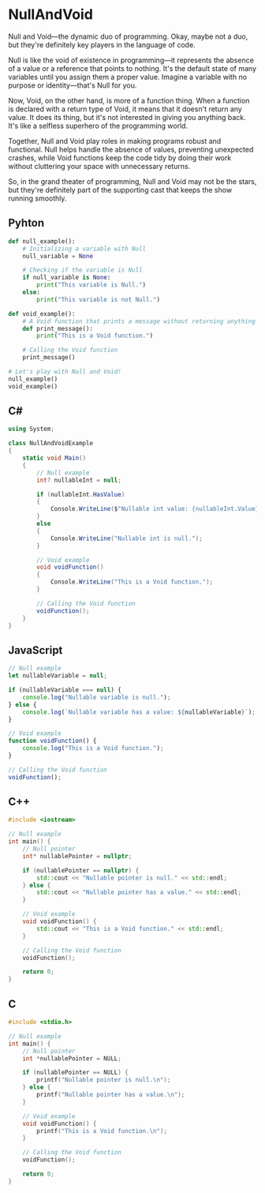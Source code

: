 # NullAndVoid

Null and Void—the dynamic duo of programming. Okay, maybe not a duo, but they're definitely key players in the language of code.

Null is like the void of existence in programming—it represents the absence of a value or a reference that points to nothing. It's the default state of many variables until you assign them a proper value. Imagine a variable with no purpose or identity—that's Null for you.

Now, Void, on the other hand, is more of a function thing. When a function is declared with a return type of Void, it means that it doesn't return any value. It does its thing, but it's not interested in giving you anything back. It's like a selfless superhero of the programming world.

Together, Null and Void play roles in making programs robust and functional. Null helps handle the absence of values, preventing unexpected crashes, while Void functions keep the code tidy by doing their work without cluttering your space with unnecessary returns.

So, in the grand theater of programming, Null and Void may not be the stars, but they're definitely part of the supporting cast that keeps the show running smoothly.

## Pyhton
```py
def null_example():
    # Initializing a variable with Null
    null_variable = None

    # Checking if the variable is Null
    if null_variable is None:
        print("This variable is Null.")
    else:
        print("This variable is not Null.")

def void_example():
    # A Void function that prints a message without returning anything
    def print_message():
        print("This is a Void function.")

    # Calling the Void function
    print_message()

# Let's play with Null and Void!
null_example()
void_example()
```

## C#
```c#
using System;

class NullAndVoidExample
{
    static void Main()
    {
        // Null example
        int? nullableInt = null;

        if (nullableInt.HasValue)
        {
            Console.WriteLine($"Nullable int value: {nullableInt.Value}");
        }
        else
        {
            Console.WriteLine("Nullable int is null.");
        }

        // Void example
        void voidFunction()
        {
            Console.WriteLine("This is a Void function.");
        }

        // Calling the Void function
        voidFunction();
    }
}
```

## JavaScript
```js
// Null example
let nullableVariable = null;

if (nullableVariable === null) {
    console.log("Nullable variable is null.");
} else {
    console.log(`Nullable variable has a value: ${nullableVariable}`);
}

// Void example
function voidFunction() {
    console.log("This is a Void function.");
}

// Calling the Void function
voidFunction();
```

## C++
```c++
#include <iostream>

// Null example
int main() {
    // Null pointer
    int* nullablePointer = nullptr;

    if (nullablePointer == nullptr) {
        std::cout << "Nullable pointer is null." << std::endl;
    } else {
        std::cout << "Nullable pointer has a value." << std::endl;
    }

    // Void example
    void voidFunction() {
        std::cout << "This is a Void function." << std::endl;
    }

    // Calling the Void function
    voidFunction();

    return 0;
}
```

## C
```c
#include <stdio.h>

// Null example
int main() {
    // Null pointer
    int *nullablePointer = NULL;

    if (nullablePointer == NULL) {
        printf("Nullable pointer is null.\n");
    } else {
        printf("Nullable pointer has a value.\n");
    }

    // Void example
    void voidFunction() {
        printf("This is a Void function.\n");
    }

    // Calling the Void function
    voidFunction();

    return 0;
}
```